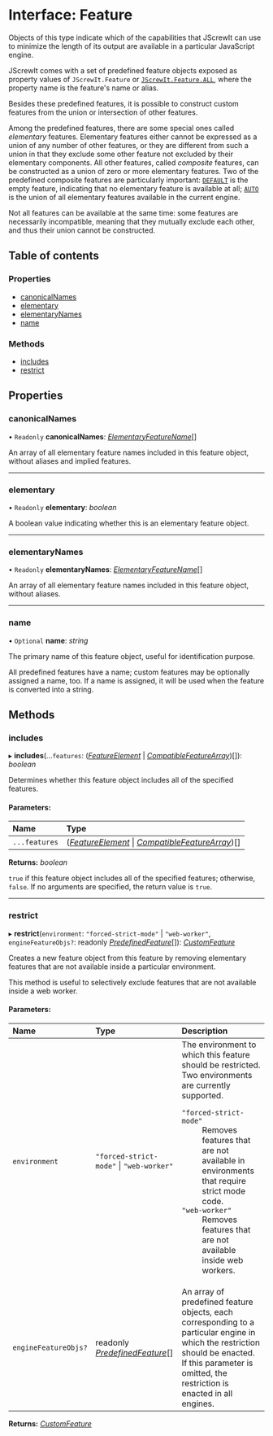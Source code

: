 # Interface: Feature

Objects of this type indicate which of the capabilities that JScrewIt can use to minimize the
length of its output are available in a particular JavaScript engine.

JScrewIt comes with a set of predefined feature objects exposed as property values of
`JScrewIt.Feature` or [`JScrewIt.Feature.ALL`](featureconstructor.md#all), where the property name is the feature's
name or alias.

Besides these predefined features, it is possible to construct custom features from the union or
intersection of other features.

Among the predefined features, there are some special ones called *elementary* features.
Elementary features either cannot be expressed as a union of any number of other features, or
they are different from such a union in that they exclude some other feature not excluded by
their elementary components.
All other features, called *composite* features, can be constructed as a union of zero or more
elementary features.
Two of the predefined composite features are particularly important: <code>[DEFAULT](featureconstructor.md#default)</code> is
the empty feature, indicating that no elementary feature is available at all;
<code>[AUTO](featureconstructor.md#auto)</code> is the union of all elementary features available in the current engine.

Not all features can be available at the same time: some features are necessarily incompatible,
meaning that they mutually exclude each other, and thus their union cannot be constructed.

## Table of contents

### Properties

- [canonicalNames](feature.md#canonicalnames)
- [elementary](feature.md#elementary)
- [elementaryNames](feature.md#elementarynames)
- [name](feature.md#name)

### Methods

- [includes](feature.md#includes)
- [restrict](feature.md#restrict)

## Properties

### canonicalNames

• `Readonly` **canonicalNames**: [*ElementaryFeatureName*](../README.md#elementaryfeaturename)[]

An array of all elementary feature names included in this feature object, without aliases and
implied features.

___

### elementary

• `Readonly` **elementary**: *boolean*

A boolean value indicating whether this is an elementary feature object.

___

### elementaryNames

• `Readonly` **elementaryNames**: [*ElementaryFeatureName*](../README.md#elementaryfeaturename)[]

An array of all elementary feature names included in this feature object, without aliases.

___

### name

• `Optional` **name**: *string*

The primary name of this feature object, useful for identification purpose.

All predefined features have a name; custom features may be optionally assigned a name, too.
If a name is assigned, it will be used when the feature is converted into a string.

## Methods

### includes

▸ **includes**(...`features`: ([*FeatureElement*](../README.md#featureelement) \| [*CompatibleFeatureArray*](../README.md#compatiblefeaturearray))[]): *boolean*

Determines whether this feature object includes all of the specified features.

#### Parameters:

| Name | Type |
| :------ | :------ |
| `...features` | ([*FeatureElement*](../README.md#featureelement) \| [*CompatibleFeatureArray*](../README.md#compatiblefeaturearray))[] |

**Returns:** *boolean*

`true` if this feature object includes all of the specified features; otherwise, `false`.
If no arguments are specified, the return value is `true`.

___

### restrict

▸ **restrict**(`environment`: ``"forced-strict-mode"`` \| ``"web-worker"``, `engineFeatureObjs?`: readonly [*PredefinedFeature*](predefinedfeature.md)[]): [*CustomFeature*](customfeature.md)

Creates a new feature object from this feature by removing elementary features that are not
available inside a particular environment.

This method is useful to selectively exclude features that are not available inside a web
worker.

#### Parameters:

| Name | Type | Description |
| :------ | :------ | :------ |
| `environment` | ``"forced-strict-mode"`` \| ``"web-worker"`` | The environment to which this feature should be restricted. Two environments are currently supported.  <dl>  <dt><code>"forced-strict-mode"</code></dt> <dd> Removes features that are not available in environments that require strict mode code. </dd>  <dt><code>"web-worker"</code></dt> <dd>Removes features that are not available inside web workers.</dd>  </dl> |
| `engineFeatureObjs?` | readonly [*PredefinedFeature*](predefinedfeature.md)[] | An array of predefined feature objects, each corresponding to a particular engine in which the restriction should be enacted. If this parameter is omitted, the restriction is enacted in all engines. |

**Returns:** [*CustomFeature*](customfeature.md)
